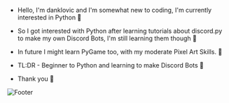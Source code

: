* Hello, I'm danklovic and I'm somewhat new to coding, I'm currently interested in Python 👋

* So I got interested with Python after learning tutorials about discord.py to make my own Discord Bots, I'm still learning them though 📘

* In future I might learn PyGame too, with my moderate Pixel Art Skills. 📝

* TL:DR - Beginner to Python and learning to make Discord Bots 🚞

* Thank you 🙏

![Footer](https://i.imgur.com/FNoFWAi.png)
